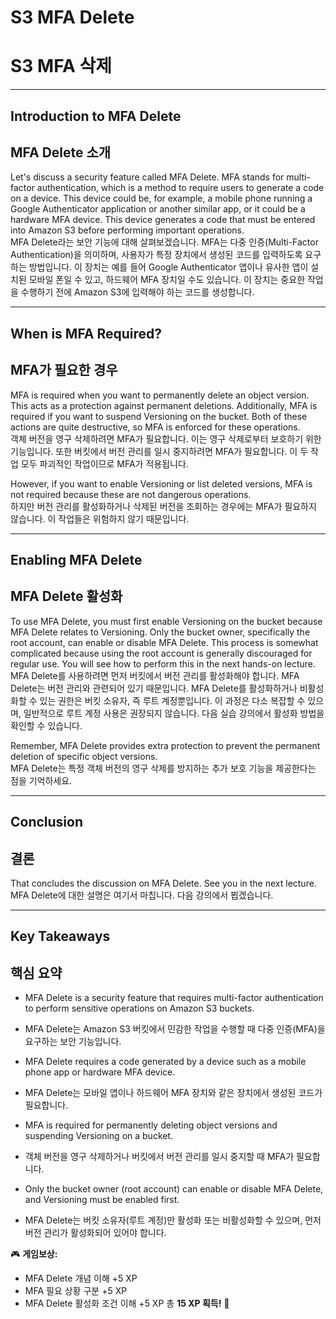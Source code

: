 # S3 MFA Delete  
# S3 MFA 삭제  

---

## Introduction to MFA Delete  
## MFA Delete 소개  

Let's discuss a security feature called MFA Delete. MFA stands for multi-factor authentication, which is a method to require users to generate a code on a device. This device could be, for example, a mobile phone running a Google Authenticator application or another similar app, or it could be a hardware MFA device. This device generates a code that must be entered into Amazon S3 before performing important operations.  
MFA Delete라는 보안 기능에 대해 살펴보겠습니다. MFA는 다중 인증(Multi-Factor Authentication)을 의미하며, 사용자가 특정 장치에서 생성된 코드를 입력하도록 요구하는 방법입니다. 이 장치는 예를 들어 Google Authenticator 앱이나 유사한 앱이 설치된 모바일 폰일 수 있고, 하드웨어 MFA 장치일 수도 있습니다. 이 장치는 중요한 작업을 수행하기 전에 Amazon S3에 입력해야 하는 코드를 생성합니다.  

---

## When is MFA Required?  
## MFA가 필요한 경우  

MFA is required when you want to permanently delete an object version. This acts as a protection against permanent deletions. Additionally, MFA is required if you want to suspend Versioning on the bucket. Both of these actions are quite destructive, so MFA is enforced for these operations.  
객체 버전을 영구 삭제하려면 MFA가 필요합니다. 이는 영구 삭제로부터 보호하기 위한 기능입니다. 또한 버킷에서 버전 관리를 일시 중지하려면 MFA가 필요합니다. 이 두 작업 모두 파괴적인 작업이므로 MFA가 적용됩니다.  

However, if you want to enable Versioning or list deleted versions, MFA is not required because these are not dangerous operations.  
하지만 버전 관리를 활성화하거나 삭제된 버전을 조회하는 경우에는 MFA가 필요하지 않습니다. 이 작업들은 위험하지 않기 때문입니다.  

---

## Enabling MFA Delete  
## MFA Delete 활성화  

To use MFA Delete, you must first enable Versioning on the bucket because MFA Delete relates to Versioning. Only the bucket owner, specifically the root account, can enable or disable MFA Delete. This process is somewhat complicated because using the root account is generally discouraged for regular use. You will see how to perform this in the next hands-on lecture.  
MFA Delete를 사용하려면 먼저 버킷에서 버전 관리를 활성화해야 합니다. MFA Delete는 버전 관리와 관련되어 있기 때문입니다. MFA Delete를 활성화하거나 비활성화할 수 있는 권한은 버킷 소유자, 즉 루트 계정뿐입니다. 이 과정은 다소 복잡할 수 있으며, 일반적으로 루트 계정 사용은 권장되지 않습니다. 다음 실습 강의에서 활성화 방법을 확인할 수 있습니다.  

Remember, MFA Delete provides extra protection to prevent the permanent deletion of specific object versions.  
MFA Delete는 특정 객체 버전의 영구 삭제를 방지하는 추가 보호 기능을 제공한다는 점을 기억하세요.  

---

## Conclusion  
## 결론  

That concludes the discussion on MFA Delete. See you in the next lecture.  
MFA Delete에 대한 설명은 여기서 마칩니다. 다음 강의에서 뵙겠습니다.  

---

## Key Takeaways  
## 핵심 요약  

- MFA Delete is a security feature that requires multi-factor authentication to perform sensitive operations on Amazon S3 buckets.  
- MFA Delete는 Amazon S3 버킷에서 민감한 작업을 수행할 때 다중 인증(MFA)을 요구하는 보안 기능입니다.  

- MFA Delete requires a code generated by a device such as a mobile phone app or hardware MFA device.  
- MFA Delete는 모바일 앱이나 하드웨어 MFA 장치와 같은 장치에서 생성된 코드가 필요합니다.  

- MFA is required for permanently deleting object versions and suspending Versioning on a bucket.  
- 객체 버전을 영구 삭제하거나 버킷에서 버전 관리를 일시 중지할 때 MFA가 필요합니다.  

- Only the bucket owner (root account) can enable or disable MFA Delete, and Versioning must be enabled first.  
- MFA Delete는 버킷 소유자(루트 계정)만 활성화 또는 비활성화할 수 있으며, 먼저 버전 관리가 활성화되어 있어야 합니다.  

🎮 **게임보상:**

* MFA Delete 개념 이해 +5 XP
* MFA 필요 상황 구분 +5 XP
* MFA Delete 활성화 조건 이해 +5 XP
  총 **15 XP 획득!** 🎉
